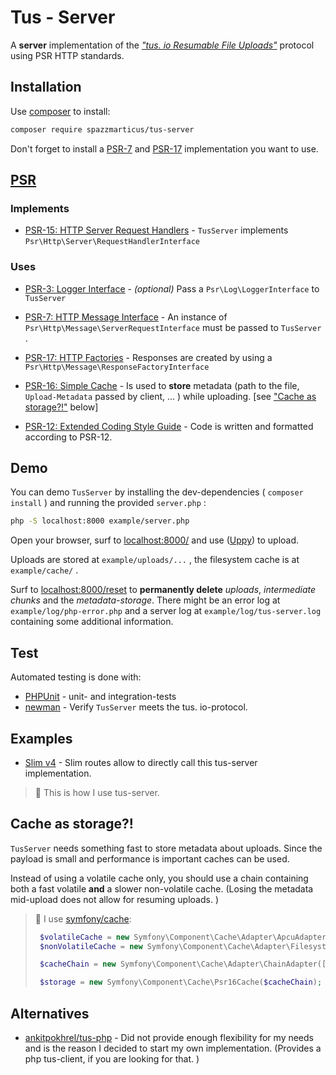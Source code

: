 # Tus - Server

A **server** implementation of the [_"tus. io Resumable File Uploads"_](https://tus.io/) protocol using PSR HTTP standards. 

## Installation

Use [composer](https://getcomposer.org/) to install:

``` bash
composer require spazzmarticus/tus-server
```

Don't forget to install a [PSR-7](https://packagist.org/providers/psr/http-message-implementation) and [PSR-17](https://packagist.org/providers/psr/http-factory-implementation) implementation you want to use. 

## [PSR](https://www.php-fig.org/)

### Implements

* [PSR-15: HTTP Server Request Handlers](https://www.php-fig.org/psr/psr-15/) - `TusServer` implements `Psr\Http\Server\RequestHandlerInterface` 

### Uses

* [PSR-3: Logger Interface](https://www.php-fig.org/psr/psr-3/) - _(optional)_ Pass a `Psr\Log\LoggerInterface` to `TusServer` 

* [PSR-7: HTTP Message Interface](https://www.php-fig.org/psr/psr-7) - An instance of `Psr\Http\Message\ServerRequestInterface` must be passed to `TusServer` . 
* [PSR-17: HTTP Factories](https://www.php-fig.org/psr/psr-17) - Responses are created by using a ` Psr\Http\Message\ResponseFactoryInterface` 

* [PSR-16: Simple Cache](https://www.php-fig.org/psr/psr-16) - Is used to **store** metadata (path to the file, `Upload-Metadata` passed by client, ... ) while uploading. [see ["Cache as storage?!"](#cache-as-storage) below]

* [PSR-12: Extended Coding Style Guide](https://www.php-fig.org/psr/psr-12) - Code is written and formatted according to PSR-12.

## Demo

You can demo `TusServer` by installing the dev-dependencies ( `composer install` ) and running the provided `server.php` :

``` bash
php -S localhost:8000 example/server.php
```

Open your browser, surf to [localhost:8000/](http://localhost:8000/) and use ([Uppy](https://uppy.io/)) to upload. 

Uploads are stored at `example/uploads/...` , the filesystem cache is at `example/cache/` .

 Surf to [localhost:8000/reset](http://localhost:8000/reset) to **permanently delete** *uploads*, *intermediate chunks* and the *metadata-storage*. There might be an error log at `example/log/php-error.php` and a server log at `example/log/tus-server.log` containing some additional information. 

## Test

Automated testing is done with:

* [PHPUnit](https://github.com/sebastianbergmann/phpunit) - unit- and integration-tests
* [newman](https://github.com/postmanlabs/newman) - Verify `TusServer` meets the tus. io-protocol. 

## Examples

* [Slim v4](https://github.com/SpazzMarticus/TusServer-Example-Slim) - Slim routes allow to directly call this tus-server implementation. 

> 👋 This is how I use tus-server. 

## Cache as storage?!

`TusServer` needs something fast to store metadata about uploads. Since the payload is small and performance is important caches can be used. 

Instead of using a volatile cache only, you should use a chain containing both a fast volatile **and** a slower non-volatile cache. (Losing the metadata mid-upload does not allow for resuming uploads. )

> 👋 I use [symfony/cache](https://github.com/symfony/cache): 
>
> ``` php
>  $volatileCache = new Symfony\Component\Cache\Adapter\ApcuAdapter('...');
>  $nonVolatileCache = new Symfony\Component\Cache\Adapter\FilesystemAdapter('', 0, __DIR__ . '/...');
>
>  $cacheChain = new Symfony\Component\Cache\Adapter\ChainAdapter([$volatileCache, $nonVolatileCache]);
>
>  $storage = new Symfony\Component\Cache\Psr16Cache($cacheChain);
> ```

## Alternatives

* [ankitpokhrel/tus-php](https://github.com/ankitpokhrel/tus-php) - Did not provide enough flexibility for my needs and is the reason I decided to start my own implementation. (Provides a php tus-client, if you are looking for that. )